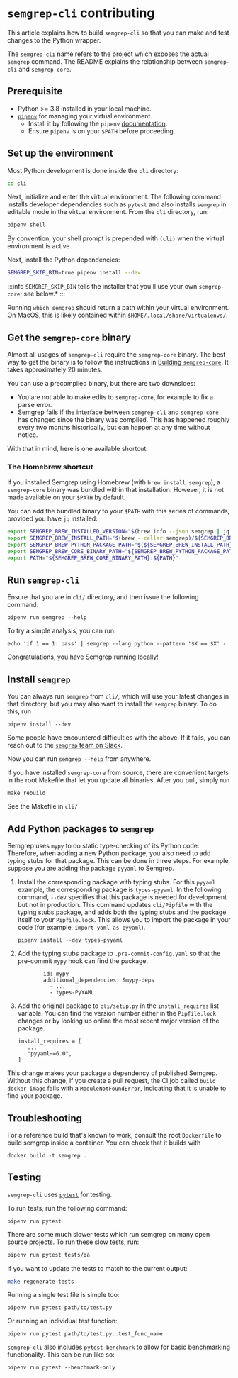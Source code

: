# `semgrep-cli` contributing

This article explains how to build `semgrep-cli` so that you can make and test changes to the Python wrapper.

The `semgrep-cli` name refers to the project which exposes the actual `semgrep` command. The README explains the relationship between `semgrep-cli` and `semgrep-core`.

## Prerequisite

- Python >= 3.8 installed in your local machine.
- [`pipenv`](https://github.com/pypa/pipenv) for managing your virtual
environment. 
    - Install it by following the `pipenv` [documentation](https://pipenv.pypa.io/en/latest/installation.html). 
    - Ensure `pipenv` is on your `$PATH` before proceeding.

## Set up the environment

Most Python development is done inside the `cli` directory:

```bash
cd cli
```

Next, initialize and enter the virtual environment. The following command installs developer dependencies such as `pytest` and also installs `semgrep` in editable mode in the virtual environment. From the `cli` directory, run:

```bash
pipenv shell
```

By convention, your shell prompt is prepended with `(cli)` when the virtual environment is active.

Next, install the Python dependencies:

```bash
SEMGREP_SKIP_BIN=true pipenv install --dev
```

:::info
`SEMGREP_SKIP_BIN` tells the installer that you'll use your own `semgrep-core`; see below.*
:::

Running `which semgrep` should return a path within your virtual environment. On MacOS, this is likely contained within `$HOME/.local/share/virtualenvs/`.

## Get the `semgrep-core` binary

Almost all usages of `semgrep-cli` require the `semgrep-core` binary.
The best way to get the binary is to follow the instructions in [Building `semgrep-core`](semgrep-core-contributing.md#build-semgrep-core). It takes approximately 20 minutes.

You can use a precompiled binary, but there are two downsides:

- You are not able to make edits to `semgrep-core`, for example to fix a parse error.
- Semgrep fails if the interface between `semgrep-cli` and `semgrep-core` has changed since the binary was compiled. This has happened roughly every two months historically, but can happen at any time without notice.


With that in mind, here is one available shortcut:

### The Homebrew shortcut

If you installed Semgrep using Homebrew (with `brew install semgrep`), a `semgrep-core` binary was bundled within that installation. However, it is not made available on your `$PATH` by default.

You can add the bundled binary to your `$PATH` with this series of commands, provided you have `jq` installed:

```bash
export SEMGREP_BREW_INSTALLED_VERSION="$(brew info --json semgrep | jq '.[0].installed[0].version' -r)"
export SEMGREP_BREW_INSTALL_PATH="$(brew --cellar semgrep)/${SEMGREP_BREW_INSTALLED_VERSION}"
export SEMGREP_BREW_PYTHON_PACKAGE_PATH="$(${SEMGREP_BREW_INSTALL_PATH}/libexec/bin/python -m pip list -v | grep '^semgrep\b' | awk '{ print $3 }')"
export SEMGREP_BREW_CORE_BINARY_PATH="${SEMGREP_BREW_PYTHON_PACKAGE_PATH}/semgrep/bin"
export PATH="${SEMGREP_BREW_CORE_BINARY_PATH}:${PATH}"
```

## Run `semgrep-cli`

Ensure that you are in `cli/` directory, and then issue the following command:

```
pipenv run semgrep --help
```

To try a simple analysis, you can run:

```
echo 'if 1 == 1: pass' | semgrep --lang python --pattern '$X == $X' -
```

Congratulations, you have Semgrep running locally!

## Install `semgrep`

You can always run `semgrep` from `cli/`, which will use your latest changes in that directory, but you may also want to install the `semgrep` binary. To do this, run

```
pipenv install --dev
```

Some people have encountered difficulties with the above. If it fails, you can reach out to the [`semgrep` team on Slack](https://go.semgrep.dev/slack).

Now you can run `semgrep --help` from anywhere.

If you have installed `semgrep-core` from source, there are convenient targets in the root Makefile that let you update all binaries. After you pull, simply run

```
make rebuild
```

See the Makefile in `cli/`

## Add Python packages to `semgrep`

Semgrep uses `mypy` to do static type-checking of its Python code. Therefore, when adding a new Python package, you also need to add typing stubs for that package. This can be done in three steps. For example, suppose you are adding the package `pyyaml` to Semgrep.

1. Install the corresponding package with typing stubs. For this `pyyaml` example, the corresponding package is `types-pyyaml`. In the following command, `--dev` specifies that this package is needed for development but not in production. This command updates `cli/Pipfile` with the typing stubs package, and adds both the typing stubs and the package itself to your `Pipfile.lock`. This allows you to import the package in your code (for example, `import yaml as pyyaml`).
    ```
    pipenv install --dev types-pyyaml
    ```
2. Add the typing stubs package to `.pre-commit-config.yaml` so that the pre-commit `mypy` hook can find the package.
    ```
          - id: mypy
            additional_dependencies: &mypy-deps
              - ...
              - types-PyYAML
    ```
3. Add the original package to `cli/setup.py` in the `install_requires` list variable. You can find the version number either in the `Pipfile.lock` changes or by looking up online the most recent major version of the package.
    ```
    install_requires = [
       ...
       "pyyaml~=6.0",
    ]
    ```

This change makes your package a dependency of published Semgrep. Without this change, if you create a pull request, the CI job called `build docker image` fails with a `ModuleNotFoundError`, indicating that it is unable to find your package.

## Troubleshooting

For a reference build that's known to work, consult the root `Dockerfile`
to build semgrep inside a container. You can check that it builds with

```
docker build -t semgrep .
```

## Testing

`semgrep-cli` uses [`pytest`](https://docs.pytest.org/en/latest/) for testing.

To run tests, run the following command:

```
pipenv run pytest
```

There are some much slower tests which run semgrep on many open source projects. To run these slow tests, run:

```sh
pipenv run pytest tests/qa
```

If you want to update the tests to match to the current output:
```sh
make regenerate-tests
```

Running a single test file is simple too:

```
pipenv run pytest path/to/test.py
```

Or running an individual test function:

```
pipenv run pytest path/to/test.py::test_func_name
```

`semgrep-cli` also includes [`pytest-benchmark`](https://pytest-benchmark.readthedocs.io/en/latest/)
to allow for basic benchmarking functionality. This can be run like so:

```
pipenv run pytest --benchmark-only
```
